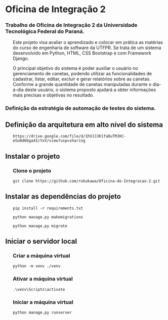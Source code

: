 # Oficina de Integração 2
### Trabalho de Oficina de Integração 2 da Universidade Tecnológica Federal do Paraná.
<ol>
Este projeto visa avaliar o aprendizado e colocar em prática as matérias do curso de engenharia de software da UTFPR. Se trata de um sistema desenvolvido em Python, HTML, CSS Bootstrap e com Framework Django.

O principal objetivo do sistema é poder auxiliar o usuário no gerenciamento de canetas, podendo utilizar as funcionalidades de cadastrar, listar, editar, excluir e gerar relatórios sobre as canetas. Conforme a grande quantidade de canetas manipuladas durante o dia-a-dia deste usuário, o sistema proposto ajudará a obter informações mais precisas e objetivas no resultado. 
</ol>

### Definição da estratégia de automação de testes do sistema.
<ol>

</ol>
  
## Definição da arquitetura em alto nível do sistema 
<ol>
  
```
https://drive.google.com/file/d/1hVJJJK1faDuTMJKC-eSu0d6bga4IcYxV/view?usp=sharing
```
</ol>
  
## Instalar o projeto
<ol>
  
### Clone o projeto
```
git clone https://github.com/rokukawa/Oficina-de-Integracao-2.git
```
</ol>

  
## Instalar as dependências do projeto
<ol>
  
```
pip install -r requirements.txt
```
```
python manage.py makemigrations
```
```
python manage.py migrate
```
</ol>
  
  
## Iniciar o servidor local
<ol>
  
### Criar a máquina virtual
```
python -m venv ./venv
```
  
### Ativar a máquina virtual
```
.\venv\Scripts\activate  
```

### Iniciar a máquina virtual
```
python manage.py runserver
```
</ol>
